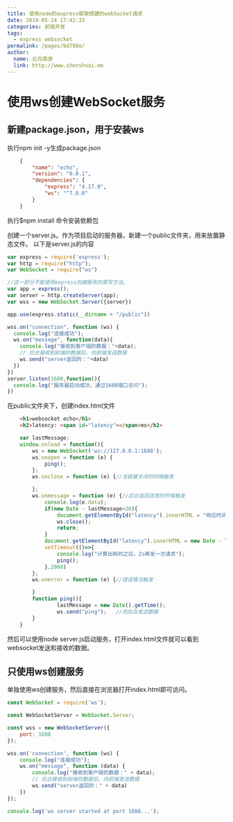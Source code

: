 ```yaml
---
title: 使用node的express框架搭建的webSocket请求
date: 2019-05-24 17:42:33
categories: 前端开发
tags: 
  - express websocket
permalink: /pages/bd798e/
author: 
  name: 北鸟南游
  link: http://www.shenshuai.me
---
```

# 使用ws创建WebSocket服务
## 新建package.json，用于安装ws
执行npm init -y生成package.json
``` json
	{
		"name": "echo",
		"version": "0.0.1",
		"dependencies": {
			"express": "4.17.0",
			"ws": "^7.0.0"
		}
	}
```
执行$npm install 命令安装依赖包

创建一个server.js。作为项目启动的服务器，新建一个public文件夹，用来放置静态文件。
以下是server.js的内容
``` js
var express = require('express');
var http = require("http");
var WebSocket = require("ws")

//这一部分不能使用express创建服务的简写方法。
var app = express();
var server = http.createServer(app);
var wss = new WebSocket.Server({server})

app.use(express.static(__dirname + "/public"))

wss.on("connection", function (ws) {
  console.log("连接成功");
  ws.on("message", function(data){
    console.log("接收到客户端的数据："+data);
    // 后台接收到前端的数据后，向前端发送数据
    ws.send("server返回的："+data)
  })
})
server.listen(1688,function(){
  console.log("服务器启动成功，通过1688端口访问");
})

```
在public文件夹下，创建index.html文件
``` html
	<h1>websocket echo</h1>
    <h2>latency: <span id="latency"></span>ms</h2>
```
``` js
	var lastMessage;
	window.onload = function(){
		ws = new WebSocket('ws://127.0.0.1:1688');
		ws.onopen = function (e) {
			ping();   
		};
		ws.onclose = function (e) {//当链接关闭的时候触发

		};
		ws.onmessage = function (e) {//后台返回消息的时候触发
			console.log(e.data);
			if(new Date - lastMessage>20){
				document.getElementById("latency").innerHTML = "响应时间过长，停止请求";
				ws.close();
				return;
			}
			document.getElementById("latency").innerHTML = new Date - lastMessage;
			setTimeout(()=>{
				console.log("计算出耗时之后，2s再发一次请求");
				ping();
			},2000)
		};
		ws.onerror = function (e) {//错误情况触发

		}
		function ping(){
				lastMessage = new Date().getTime();
				ws.send("ping");   //向后台发送数据
		}
	}
```

然后可以使用node server.js启动服务，打开index.html文件就可以看到websocket发送和接收的数据。

## 只使用ws创建服务
单独使用ws创建服务，然后直接在浏览器打开index.html即可访问。
``` js
const WebSocket = require('ws');

const WebSocketServer = WebSocket.Server;

const wss = new WebSocketServer({
    port: 1688
});

wss.on('connection', function (ws) {
    console.log("连接成功");
    ws.on("message", function (data) {
        console.log("接收到客户端的数据：" + data);
        // 后台接收到前端的数据后，向前端发送数据
        ws.send("server返回的：" + data)
    })
});

console.log('ws server started at port 1688...');
```
